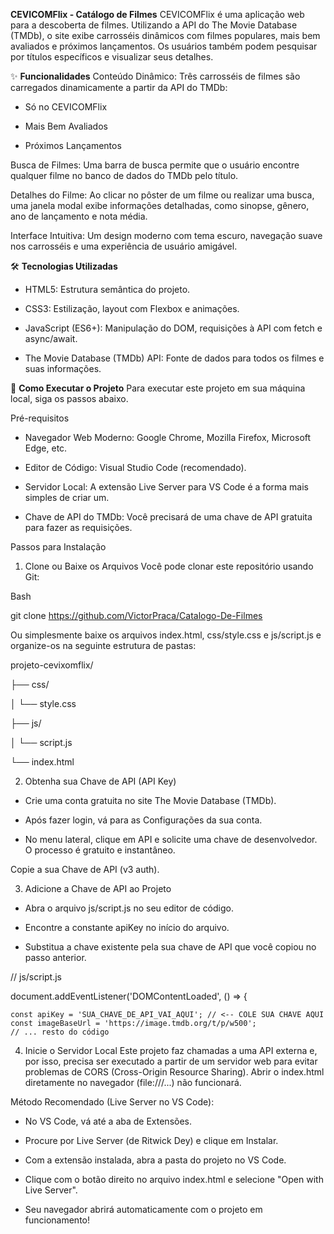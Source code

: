 **CEVICOMFlix - Catálogo de Filmes**
CEVICOMFlix é uma aplicação web para a descoberta de filmes. Utilizando a API do The Movie Database (TMDb), o site exibe carrosséis dinâmicos com filmes populares, mais bem avaliados e próximos lançamentos. Os usuários também podem pesquisar por títulos específicos e visualizar seus detalhes.


✨ **Funcionalidades**
Conteúdo Dinâmico: Três carrosséis de filmes são carregados dinamicamente a partir da API do TMDb:

 - Só no CEVICOMFlix

 - Mais Bem Avaliados

 - Próximos Lançamentos


Busca de Filmes: Uma barra de busca permite que o usuário encontre qualquer filme no banco de dados do TMDb pelo título.


Detalhes do Filme: Ao clicar no pôster de um filme ou realizar uma busca, uma janela modal exibe informações detalhadas, como sinopse, gênero, ano de lançamento e nota média.


Interface Intuitiva: Um design moderno com tema escuro, navegação suave nos carrosséis e uma experiência de usuário amigável.


🛠️ **Tecnologias Utilizadas**
 - HTML5: Estrutura semântica do projeto.


 - CSS3: Estilização, layout com Flexbox e animações.


 - JavaScript (ES6+): Manipulação do DOM, requisições à API com fetch e async/await.


 - The Movie Database (TMDb) API: Fonte de dados para todos os filmes e suas informações.



🚀 **Como Executar o Projeto**
Para executar este projeto em sua máquina local, siga os passos abaixo.


Pré-requisitos
 - Navegador Web Moderno: Google Chrome, Mozilla Firefox, Microsoft Edge, etc.


 - Editor de Código: Visual Studio Code (recomendado).


 - Servidor Local: A extensão Live Server para VS Code é a forma mais simples de criar um.


 - Chave de API do TMDb: Você precisará de uma chave de API gratuita para fazer as requisições.


Passos para Instalação
1. Clone ou Baixe os Arquivos
Você pode clonar este repositório usando Git:

Bash

git clone https://github.com/VictorPraca/Catalogo-De-Filmes


Ou simplesmente baixe os arquivos index.html, css/style.css e js/script.js e organize-os na seguinte estrutura de pastas:

projeto-cevixomflix/

├── css/

│   └── style.css

├── js/

│   └── script.js

└── index.html


2. Obtenha sua Chave de API (API Key)
 - Crie uma conta gratuita no site The Movie Database (TMDb).

 - Após fazer login, vá para as Configurações da sua conta.

 - No menu lateral, clique em API e solicite uma chave de desenvolvedor. O processo é gratuito e instantâneo.

Copie a sua Chave de API (v3 auth).


3. Adicione a Chave de API ao Projeto
 - Abra o arquivo js/script.js no seu editor de código.

 - Encontre a constante apiKey no início do arquivo.

 - Substitua a chave existente pela sua chave de API que você copiou no passo anterior.

// js/script.js

document.addEventListener('DOMContentLoaded', () => {

    const apiKey = 'SUA_CHAVE_DE_API_VAI_AQUI'; // <-- COLE SUA CHAVE AQUI
    const imageBaseUrl = 'https://image.tmdb.org/t/p/w500';
    // ... resto do código

    
4. Inicie o Servidor Local
Este projeto faz chamadas a uma API externa e, por isso, precisa ser executado a partir de um servidor web para evitar problemas de CORS (Cross-Origin Resource Sharing). Abrir o index.html diretamente no navegador (file:///...) não funcionará.

Método Recomendado (Live Server no VS Code):

 - No VS Code, vá até a aba de Extensões.

 - Procure por Live Server (de Ritwick Dey) e clique em Instalar.

 - Com a extensão instalada, abra a pasta do projeto no VS Code.

 - Clique com o botão direito no arquivo index.html e selecione "Open with Live Server".

 - Seu navegador abrirá automaticamente com o projeto em funcionamento! 
